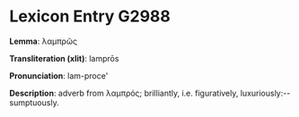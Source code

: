# Lexicon Entry G2988

**Lemma**: λαμπρῶς

**Transliteration (xlit)**: lamprōs

**Pronunciation**: lam-proce'

**Description**:
adverb from λαμπρός; brilliantly, i.e. figuratively, luxuriously:--sumptuously.
